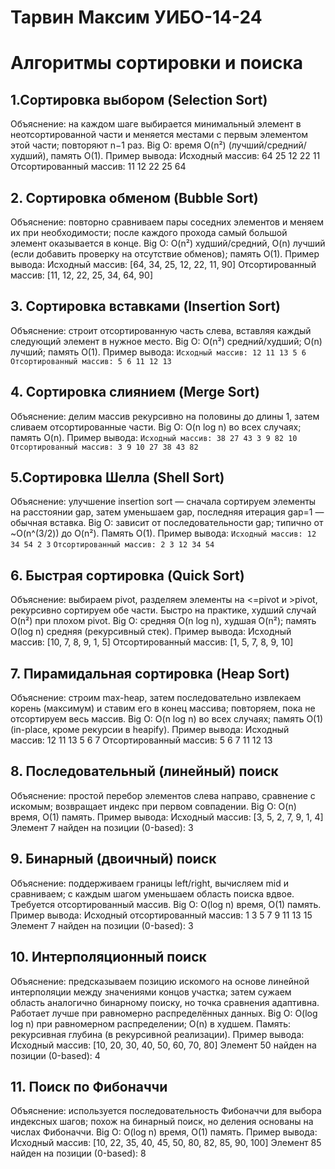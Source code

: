 # Тарвин Максим УИБО-14-24
# Алгоритмы сортировки и поиска
## 1.Сортировка выбором (Selection Sort)
Объяснение: на каждом шаге выбирается минимальный элемент в неотсортированной части и меняется местами с первым элементом этой части; повторяют n−1 раз.
Big O: время O(n²) (лучший/средний/худший), память O(1).
Пример вывода:
Исходный массив: 64 25 12 22 11
Отсортированный массив: 11 12 22 25 64
## 2. Сортировка обменом (Bubble Sort)
Объяснение: повторно сравниваем пары соседних элементов и меняем их при необходимости; после каждого прохода самый большой элемент оказывается в конце.
Big O: O(n²) худший/средний, O(n) лучший (если добавить проверку на отсутствие обменов); память O(1).
Пример вывода:
Исходный массив: [64, 34, 25, 12, 22, 11, 90]
Отсортированный массив: [11, 12, 22, 25, 34, 64, 90]
## 3. Сортировка вставками (Insertion Sort)
Объяснение: строит отсортированную часть слева, вставляя каждый следующий элемент в нужное место.
Big O: O(n²) средний/худший; O(n) лучший; память O(1).
Пример вывода:
`Исходный массив: 12 11 13 5 6`
`Отсортированный массив: 5 6 11 12 13`
## 4. Сортировка слиянием (Merge Sort)
Объяснение: делим массив рекурсивно на половины до длины 1, затем сливаем отсортированные части.
Big O: O(n log n) во всех случаях; память O(n).
Пример вывода:
`Исходный массив: 38 27 43 3 9 82 10`
`Отсортированный массив: 3 9 10 27 38 43 82`
## 5.Сортировка Шелла (Shell Sort)
Объяснение: улучшение insertion sort — сначала сортируем элементы на расстоянии gap, затем уменьшаем gap, последняя итерация gap=1 — обычная вставка.
Big O: зависит от последовательности gap; типично от ~O(n^(3/2)) до O(n²). Память O(1).
Пример вывода:
`Исходный массив: 12 34 54 2 3`
`Отсортированный массив: 2 3 12 34 54`
## 6. Быстрая сортировка (Quick Sort)
Объяснение: выбираем pivot, разделяем элементы на <=pivot и >pivot, рекурсивно сортируем обе части. Быстро на практике, худший случай O(n²) при плохом pivot.
Big O: средняя O(n log n), худшая O(n²); память O(log n) средняя (рекурсивный стек).
Пример вывода:
Исходный массив: [10, 7, 8, 9, 1, 5]
Отсортированный массив: [1, 5, 7, 8, 9, 10]
## 7. Пирамидальная сортировка (Heap Sort)
Объяснение: строим max-heap, затем последовательно извлекаем корень (максимум) и ставим его в конец массива; повторяем, пока не отсортируем весь массив.
Big O: O(n log n) во всех случаях; память O(1) (in-place, кроме рекурсии в heapify).
Пример вывода:
Исходный массив: 12 11 13 5 6 7
Отсортированный массив: 5 6 7 11 12 13
## 8. Последовательный (линейный) поиск
Объяснение: простой перебор элементов слева направо, сравнение с искомым; возвращает индекс при первом совпадении.
Big O: O(n) время, O(1) память.
Пример вывода:
Исходный массив: [3, 5, 2, 7, 9, 1, 4]
Элемент 7 найден на позиции (0-based): 3
## 9. Бинарный (двоичный) поиск
Объяснение: поддерживаем границы left/right, вычисляем mid и сравниваем; с каждым шагом уменьшаем область поиска вдвое. Требуется отсортированный массив.
Big O: O(log n) время, O(1) память.
Пример вывода:
Исходный отсортированный массив: 1 3 5 7 9 11 13 15
Элемент 7 найден на позиции (0-based): 3
## 10. Интерполяционный поиск 
Объяснение: предсказываем позицию искомого на основе линейной интерполяции между значениями концов участка; затем сужаем область аналогично бинарному поиску, но точка сравнения адаптивна. Работает лучше при равномерно распределённых данных.
Big O: O(log log n) при равномерном распределении; O(n) в худшем. Память: рекурсивная глубина (в рекурсивной реализации).
Пример вывода:
Исходный массив: [10, 20, 30, 40, 50, 60, 70, 80]
Элемент 50 найден на позиции (0-based): 4
## 11. Поиск по Фибоначчи
Объяснение: используется последовательность Фибоначчи для выбора индексных шагов; похож на бинарный поиск, но деления основаны на числах Фибоначчи.
Big O: O(log n) время, O(1) память.
Пример вывода:
Исходный массив: [10, 22, 35, 40, 45, 50, 80, 82, 85, 90, 100]
Элемент 85 найден на позиции (0-based): 8
